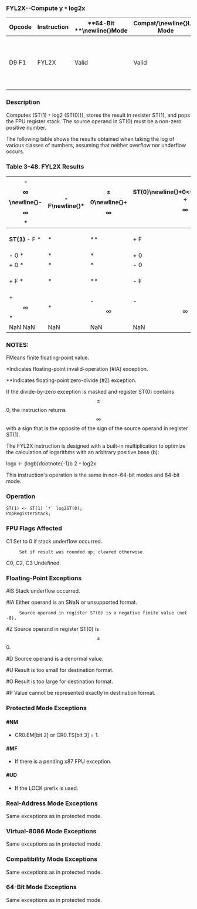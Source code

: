### FYL2X--Compute y `*` log2x


|**Opcode**|**Instruction**|**64-Bit **\newline{}**Mode**|**Compat/**\newline{}**Leg Mode**|**Description**|
|----------|---------------|-----------------------------|---------------------------------|---------------|
|D9 F1|FYL2X|Valid|Valid|Replace ST(1) with (ST(1) `*` log2ST(0)) and pop the register stack.|
### Description


Computes (ST(1) `*` log2 (ST(0))), stores the result in resister ST(1), and pops the FPU register stack. The source operand in ST(0) must be a non-zero positive number.

The following table shows the results obtained when taking the log of various classes of numbers, assuming that neither overflow nor underflow occurs.

### Table 3-48.  FYL2X Results


|- $$\infty$$\newline{}- $$\infty$$ *|- F\newline{}*|$$\pm$$0\newline{}+ $$\infty$$|**ST(0)**\newline{}+0<+F<+1\newline{} + $$\infty$$|+ 1\newline{}*|+ F > + 1\newline{} - $$\infty$$|+ $$\infty$$\newline{}- $$\infty$$|NaN\newline{}NaN|
|------------------------------------|--------------|------------------------------|--------------------------------------------------|--------------|--------------------------------|----------------------------------|----------------|
|**ST(1)** - F *|*|**|+ F|- 0|- F|- $$\infty$$|NaN|
|- 0 *|*|*|+ 0|- 0|- 0|*|NaN|
|+ 0 *|*|*|- 0|+ 0|+ 0|*|NaN|
|+ F *|*|**|- F|+ 0|+ F|+ $$\infty$$|NaN|
|+ $$\infty$$ *|*|- $$\infty$$|- $$\infty$$|*|+ $$\infty$$|+ $$\infty$$|NaN|
|NaN NaN|NaN|NaN|NaN|NaN|NaN|NaN|NaN|
### NOTES:


FMeans finite floating-point value.

*Indicates floating-point invalid-operation (#IA) exception.

**Indicates floating-point zero-divide (#Z) exception.

If the divide-by-zero exception is masked and register ST(0) contains $$\pm$$0, the instruction returns $$\infty$$ with a sign that is the opposite of the sign of the source operand in register ST(1).

The FYL2X instruction is designed with a built-in multiplication to optimize the calculation of logarithms with an arbitrary positive base (b):

 logx <- (logb)\footnote{-1}b 2  `*` log2x

This instruction's operation is the same in non-64-bit modes and 64-bit mode.


### Operation

```info-verb
ST(1) <- ST(1) `*` log2ST(0);
PopRegisterStack;
```
### FPU Flags Affected


C1 Set to 0 if stack underflow occurred.

         Set if result was rounded up; cleared otherwise.

C0, C2, C3  Undefined.

### Floating-Point Exceptions


#IS Stack underflow occurred.

#IA Either operand is an SNaN or unsupported format.

         Source operand in register ST(0) is a negative finite value (not -0).

#Z Source operand in register ST(0) is $$\pm$$0.

#D Source operand is a denormal value.

#U Result is too small for destination format.

#O Result is too large for destination format.

#P Value cannot be represented exactly in destination format.


### Protected Mode Exceptions

#### #NM
* CR0.EM[bit 2] or CR0.TS[bit 3] = 1.

#### #MF
* If there is a pending x87 FPU exception.

#### #UD
* If the LOCK prefix is used.

### Real-Address Mode Exceptions



Same exceptions as in protected mode.


### Virtual-8086 Mode Exceptions



Same exceptions as in protected mode.


### Compatibility Mode Exceptions



Same exceptions as in protected mode.


### 64-Bit Mode Exceptions



Same exceptions as in protected mode.

